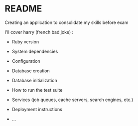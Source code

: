 # README

Creating an application to consolidate my skills before exam

I'll cover harry (french bad joke) :

* Ruby version

* System dependencies

* Configuration

* Database creation

* Database initialization

* How to run the test suite

* Services (job queues, cache servers, search engines, etc.)

* Deployment instructions

* ...
